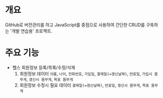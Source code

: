 개요
==
GitHub로 버전관리를 하고 JavaScript를 중점으로 사용하여 간단한 CRUD를 구축하는 '개발 연습용' 프로젝트.  

주요 기능
==
- 헬스 회원정보 등록/목록/수정/삭제
	1. 회원정보 데이터
		`이름`, `나이`, `전화번호`, `가입일`, `결제일(=갱신날짜)`, `만료일`, `가입시 몸무게`, `갱신시 몸무게`, `목표 몸무게`
	2. 회원정보 수정시 필요 데이터
	`결제일(=갱신날짜)`, `만료일`, `갱신시 몸무게`, `목표 몸무게`